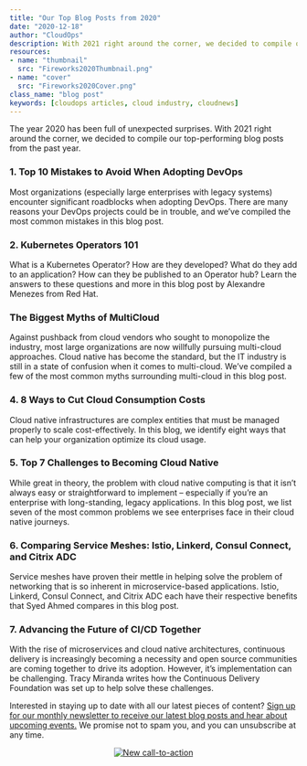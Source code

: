 ```yaml
---
title: "Our Top Blog Posts from 2020"
date: "2020-12-18"
author: "CloudOps"
description: With 2021 right around the corner, we decided to compile our top-performing blog posts from the past year.
resources:
- name: "thumbnail"
  src: "Fireworks2020Thumbnail.png"
- name: "cover"
  src: "Fireworks2020Cover.png"
class_name: "blog post"
keywords: [cloudops articles, cloud industry, cloudnews]
---
```


</p>The year 2020 has been full of unexpected surprises. With 2021 right around the corner, we decided to compile our top-performing blog posts from the past year.</p>

<h3>1. Top 10 Mistakes to Avoid When Adopting DevOps</h3>

<p>Most organizations (especially large enterprises with legacy systems) encounter significant roadblocks when adopting DevOps. There are many reasons your DevOps projects could be in trouble, and we’ve compiled the most common mistakes in this blog post.</p>

<h3>2. Kubernetes Operators 101</h3>

<p>What is a Kubernetes Operator? How are they developed? What do they add to an application? How can they be published to an Operator hub? Learn the answers to these questions and more in this blog post by Alexandre Menezes from Red Hat.</p>

<h3>The Biggest Myths of MultiCloud</h3>

<p>Against pushback from cloud vendors who sought to monopolize the industry, most large organizations are now willfully pursuing multi-cloud approaches. Cloud native has become the standard, but the IT industry is still in a state of confusion when it comes to multi-cloud. We’ve compiled a few of the most common myths surrounding multi-cloud in this blog post.</p>

<h3>4. 8 Ways to Cut Cloud Consumption Costs</h3>

<p>Cloud native infrastructures are complex entities that must be managed properly to scale cost-effectively. In this blog, we identify eight ways that can help your organization optimize its cloud usage.</p>

<h3>5. Top 7 Challenges to Becoming Cloud Native</h3>

<p>While great in theory, the problem with cloud native computing is that it isn’t always easy or straightforward to implement – especially if you’re an enterprise with long-standing, legacy applications. In this blog post, we list seven of the most common problems we see enterprises face in their cloud native journeys.</p>

<h3>6. Comparing Service Meshes: Istio, Linkerd, Consul Connect, and Citrix ADC</h3>

<p>Service meshes have proven their mettle in helping solve the problem of networking that is so inherent in microservice-based applications. Istio, Linkerd, Consul Connect, and Citrix ADC each have their respective benefits that Syed Ahmed compares in this blog post.</p>

<h3>7. Advancing the Future of CI/CD Together</h3>

<p>With the rise of microservices and cloud native architectures, continuous delivery is increasingly becoming a necessity and open source communities are coming together to drive its adoption. However, it’s implementation can be challenging. Tracy Miranda writes how the Continuous Delivery Foundation was set up to help solve these challenges.</p>

<p>Interested in staying up to date with all our latest pieces of content? <a href="https://www.cloudops.com/newsletter-signup/">Sign up for our monthly newsletter to receive our latest blog posts and hear about upcoming events.</a> We promise not to spam you, and you can unsubscribe at any time.</p>

<div style="text-align: center;">
<!--HubSpot Call-to-Action Code --><span class="hs-cta-wrapper" id="hs-cta-wrapper-9a9feee6-3a5f-4335-93a4-b4964ab1ce5c"><span class="hs-cta-node hs-cta-9a9feee6-3a5f-4335-93a4-b4964ab1ce5c" id="hs-cta-9a9feee6-3a5f-4335-93a4-b4964ab1ce5c"><!--[if lte IE 8]><div id="hs-cta-ie-element"></div><![endif]--><a href="https://cta-redirect.hubspot.com/cta/redirect/732832/9a9feee6-3a5f-4335-93a4-b4964ab1ce5c"  target="_blank" ><img class="hs-cta-img" id="hs-cta-img-9a9feee6-3a5f-4335-93a4-b4964ab1ce5c" style="border-width:0px;" src="https://no-cache.hubspot.com/cta/default/732832/9a9feee6-3a5f-4335-93a4-b4964ab1ce5c.png"  alt="New call-to-action"/></a></span><script charset="utf-8" src="https://js.hscta.net/cta/current.js"></script><script type="text/javascript"> hbspt.cta.load(732832, '9a9feee6-3a5f-4335-93a4-b4964ab1ce5c', {}); </script></span><!-- end HubSpot Call-to-Action Code -->
</div>